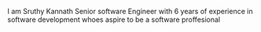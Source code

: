 I am Sruthy Kannath Senior software Engineer with 6 years of experience in software development whoes aspire to be a software proffesional

